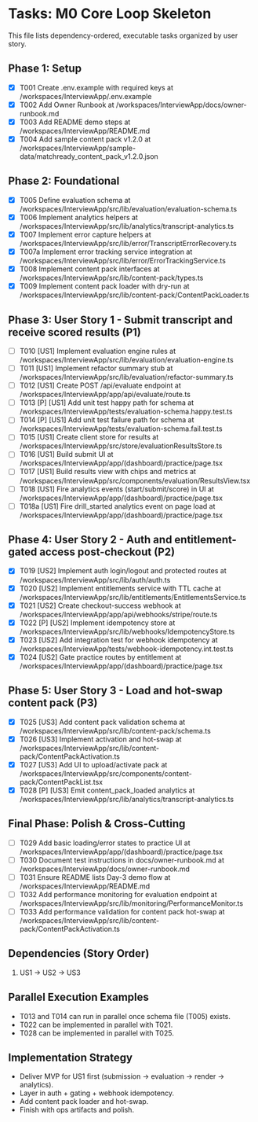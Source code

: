 # Tasks: M0 Core Loop Skeleton

This file lists dependency-ordered, executable tasks organized by user story.

## Phase 1: Setup

- [X] T001 Create .env.example with required keys at /workspaces/InterviewApp/.env.example
- [X] T002 Add Owner Runbook at /workspaces/InterviewApp/docs/owner-runbook.md
- [X] T003 Add README demo steps at /workspaces/InterviewApp/README.md
- [X] T004 Add sample content pack v1.2.0 at /workspaces/InterviewApp/sample-data/matchready_content_pack_v1.2.0.json

## Phase 2: Foundational

- [X] T005 Define evaluation schema at /workspaces/InterviewApp/src/lib/evaluation/evaluation-schema.ts
- [X] T006 Implement analytics helpers at /workspaces/InterviewApp/src/lib/analytics/transcript-analytics.ts
- [X] T007 Implement error capture helpers at /workspaces/InterviewApp/src/lib/error/TranscriptErrorRecovery.ts
- [X] T007a Implement error tracking service integration at /workspaces/InterviewApp/src/lib/error/ErrorTrackingService.ts
- [X] T008 Implement content pack interfaces at /workspaces/InterviewApp/src/lib/content-pack/types.ts
- [X] T009 Implement content pack loader with dry-run at /workspaces/InterviewApp/src/lib/content-pack/ContentPackLoader.ts

## Phase 3: User Story 1 - Submit transcript and receive scored results (P1)

- [ ] T010 [US1] Implement evaluation engine rules at /workspaces/InterviewApp/src/lib/evaluation/evaluation-engine.ts
- [ ] T011 [US1] Implement refactor summary stub at /workspaces/InterviewApp/src/lib/evaluation/refactor-summary.ts
- [ ] T012 [US1] Create POST /api/evaluate endpoint at /workspaces/InterviewApp/app/api/evaluate/route.ts
- [ ] T013 [P] [US1] Add unit test happy path for schema at /workspaces/InterviewApp/tests/evaluation-schema.happy.test.ts
- [ ] T014 [P] [US1] Add unit test failure path for schema at /workspaces/InterviewApp/tests/evaluation-schema.fail.test.ts
- [ ] T015 [US1] Create client store for results at /workspaces/InterviewApp/src/store/evaluationResultsStore.ts
- [ ] T016 [US1] Build submit UI at /workspaces/InterviewApp/app/(dashboard)/practice/page.tsx
- [ ] T017 [US1] Build results view with chips and metrics at /workspaces/InterviewApp/src/components/evaluation/ResultsView.tsx
- [ ] T018 [US1] Fire analytics events (start/submit/score) in UI at /workspaces/InterviewApp/app/(dashboard)/practice/page.tsx
- [ ] T018a [US1] Fire drill_started analytics event on page load at /workspaces/InterviewApp/app/(dashboard)/practice/page.tsx

## Phase 4: User Story 2 - Auth and entitlement-gated access post-checkout (P2)

- [X] T019 [US2] Implement auth login/logout and protected routes at /workspaces/InterviewApp/src/lib/auth/auth.ts
- [X] T020 [US2] Implement entitlements service with TTL cache at /workspaces/InterviewApp/src/lib/entitlements/EntitlementsService.ts
- [X] T021 [US2] Create checkout-success webhook at /workspaces/InterviewApp/app/api/webhooks/stripe/route.ts
- [X] T022 [P] [US2] Implement idempotency store at /workspaces/InterviewApp/src/lib/webhooks/IdempotencyStore.ts
- [X] T023 [US2] Add integration test for webhook idempotency at /workspaces/InterviewApp/tests/webhook-idempotency.int.test.ts
- [X] T024 [US2] Gate practice routes by entitlement at /workspaces/InterviewApp/app/(dashboard)/practice/page.tsx

## Phase 5: User Story 3 - Load and hot-swap content pack (P3)

- [X] T025 [US3] Add content pack validation schema at /workspaces/InterviewApp/src/lib/content-pack/schema.ts
- [X] T026 [US3] Implement activation and hot-swap at /workspaces/InterviewApp/src/lib/content-pack/ContentPackActivation.ts
- [X] T027 [US3] Add UI to upload/activate pack at /workspaces/InterviewApp/src/components/content-pack/ContentPackList.tsx
- [X] T028 [P] [US3] Emit content_pack_loaded analytics at /workspaces/InterviewApp/src/lib/analytics/transcript-analytics.ts

## Final Phase: Polish & Cross-Cutting

- [ ] T029 Add basic loading/error states to practice UI at /workspaces/InterviewApp/app/(dashboard)/practice/page.tsx
- [ ] T030 Document test instructions in docs/owner-runbook.md at /workspaces/InterviewApp/docs/owner-runbook.md
- [ ] T031 Ensure README lists Day-3 demo flow at /workspaces/InterviewApp/README.md
- [ ] T032 Add performance monitoring for evaluation endpoint at /workspaces/InterviewApp/src/lib/monitoring/PerformanceMonitor.ts
- [ ] T033 Add performance validation for content pack hot-swap at /workspaces/InterviewApp/src/lib/content-pack/ContentPackActivation.ts

## Dependencies (Story Order)

1. US1 → US2 → US3

## Parallel Execution Examples

- T013 and T014 can run in parallel once schema file (T005) exists.
- T022 can be implemented in parallel with T021.
- T028 can be implemented in parallel with T025.

## Implementation Strategy

- Deliver MVP for US1 first (submission → evaluation → render → analytics).
- Layer in auth + gating + webhook idempotency.
- Add content pack loader and hot-swap.
- Finish with ops artifacts and polish.
